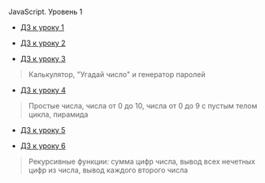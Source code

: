 [](#header-2)JavaScript. Уровень 1


* [ДЗ к уроку 1](https://alexandersgr.github.io/JavaScriptLv1_HomeWorks/Lesson1.html)

* [ДЗ к уроку 2](https://alexandersgr.github.io/JavaScriptLv1_HomeWorks/Lesson2.html)

* [ДЗ к уроку 3](https://alexandersgr.github.io/JavaScriptLv1_HomeWorks/Lesson3.html)
>  Калькулятор, "Угадай число" и генератор паролей

* [ДЗ к уроку 4](https://alexandersgr.github.io/JavaScriptLv1_HomeWorks/Lesson4.html)
>  Простые числа, числа от 0 до 10, числа от 0 до 9 с пустым телом цикла, пирамида

* [ДЗ к уроку 5](https://alexandersgr.github.io/JavaScriptLv1_HomeWorks/Lesson5.html)

* [ДЗ к уроку 6](https://alexandersgr.github.io/JavaScriptLv1_HomeWorks/Lesson6.html)
> Рекурсивные функции: сумма цифр числа, вывод всех нечетных цифр из числа, вывод каждого второго числа